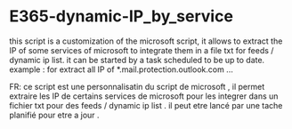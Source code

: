 # E365-dynamic-IP_by_service

 this script is a customization of the microsoft script, it allows to extract the IP of some services of microsoft to integrate them in a file txt for feeds / dynamic ip list. it can be started by a task scheduled to be up to date.   example : for extract all IP of  *.mail.protection.outlook.com      ... 
 
 FR: ce script est une personnalisatin du script de microsoft , il permet extraire les IP  de certains services de microsoft  pour les integrer dans un fichier txt  pour des feeds / dynamic ip list . il peut etre lancé par une tache planifié  pour etre a jour . 
